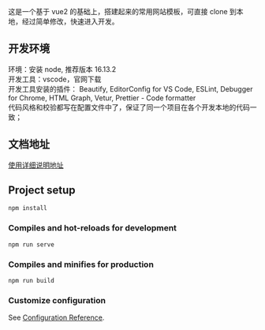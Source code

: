这是一个基于 vue2 的基础上，搭建起来的常用网站模板，可直接 clone 到本地，经过简单修改，快速进入开发。

## 开发环境

环境：安装 node, 推荐版本 16.13.2<br/>
开发工具：vscode，官网下载<br/>
开发工具安装的插件： Beautify, EditorConfig for VS Code, ESLint, Debugger for Chrome, HTML Graph, Vetur, Prettier - Code formatter<br/>
代码风格和校验都写在配置文件中了，保证了同一个项目在各个开发本地的代码一致；

## 文档地址

[使用详细说明地址](http://wangli66.gitee.io/vue2-templete-framework/)

## Project setup

```
npm install
```

### Compiles and hot-reloads for development

```
npm run serve
```

### Compiles and minifies for production

```
npm run build
```

### Customize configuration

See [Configuration Reference](https://cli.vuejs.org/config/).
